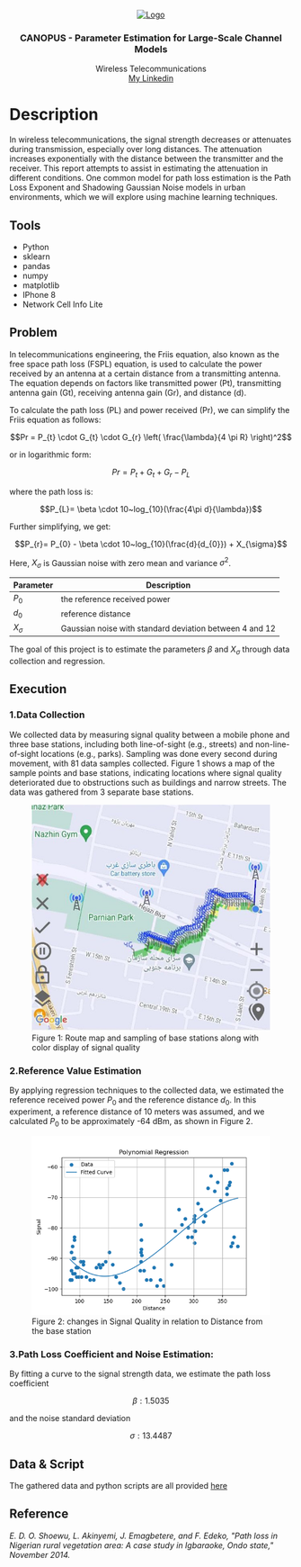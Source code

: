 <!-- PROJECT LOGO -->
<br />
<div align="center">
  <a href="">
    <img src="https://www.trance-cat.com/electrical-circuit-calculators/friis-transmission-equation.jpg" alt="Logo" width="160" height="160">
  </a>

  <h3 align="center">CANOPUS - Parameter Estimation for Large-Scale Channel Models</h3>

  <p align="center">
    Wireless Telecommunications
    <br />
    <a href="linkedin.com/in/ali-fathi-vafegh-84bb0a274/">My Linkedin</a>
  </p>
</div>
 
# Description

In wireless telecommunications, the signal strength decreases or attenuates during transmission, especially over long distances. The attenuation increases exponentially with the distance between the transmitter and the receiver. This report attempts to assist in estimating the attenuation in different conditions. One common model for path loss estimation is the Path Loss Exponent and Shadowing Gaussian Noise models in urban environments, which we will explore using machine learning techniques.

## Tools

- Python
- sklearn
- pandas
- numpy
- matplotlib
- IPhone 8
- Network Cell Info Lite

## Problem

In telecommunications engineering, the Friis equation, also known as the free space path loss (FSPL) equation, is used to calculate the power received by an antenna at a certain distance from a transmitting antenna. The equation depends on factors like transmitted power (Pt), transmitting antenna gain (Gt), receiving antenna gain (Gr), and distance (d).

To calculate the path loss (PL) and power received (Pr), we can simplify the Friis equation as follows:

$$Pr = P_{t} \cdot G_{t} \cdot G_{r} \left( \frac{\lambda}{4 \pi R} \right)^2$$

or in logarithmic form:

$$Pr = P_{t} + G_{t} + G_{r} - P_{L}$$

where the path loss is:

$$P_{L}= \beta \cdot 10~log_{10}(\frac{4\pi d}{\lambda})$$

Further simplifying, we get:

$$P_{r}= P_{0} - \beta \cdot 10~log_{10}(\frac{d}{d_{0}}) + X_{\sigma}$$

Here, $X_{\sigma}$ is Gaussian noise with zero mean and variance $\sigma^2$.

| Parameter    | Description                                             |
| ------------ | ------------------------------------------------------- |
| $P_{0}$      | the reference received power                            |
| $d_{0}$      | reference distance                                      |
| $X_{\sigma}$ | Gaussian noise with standard deviation between 4 and 12 |

The goal of this project is to estimate the parameters
$\beta$ and $X_{\sigma}$ through data collection and regression.

## Execution

### 1.Data Collection

We collected data by measuring signal quality between a mobile phone and three base stations, including both line-of-sight (e.g., streets) and non-line-of-sight locations (e.g., parks). Sampling was done every second during movement, with 81 data samples collected. Figure 1 shows a map of the sample points and base stations, indicating locations where signal quality deteriorated due to obstructions such as buildings and narrow streets. The data was gathered from 3 separate base stations.

<figure>
  <img src="https://github.com/ShamsAli-fathi/Canopus/blob/main/src/1.jpg" alt="Fig1">
  <figcaption>Figure 1: Route map and sampling of base stations along with color display of signal quality</figcaption>
</figure>

### 2.Reference Value Estimation

By applying regression techniques to the collected data, we estimated the reference received power
$P_{0}$​
and the reference distance
$d_{0}$.
In this experiment, a reference distance of 10 meters was assumed, and we calculated
$P_{0}$​
to be approximately -64 dBm, as shown in Figure 2.

<figure>
  <img src="https://github.com/ShamsAli-fathi/Canopus/blob/main/src/plot.png" alt="Fig2">
  <figcaption>Figure 2: changes in Signal Quality in relation to Distance from the base station </figcaption>
</figure>

### 3.Path Loss Coefficient and Noise Estimation:

By fitting a curve to the signal strength data, we estimate the path loss coefficient

$$\beta : 1.5035$$

and the noise standard deviation

$$\sigma : 13.4487$$

## Data & Script

The gathered data and python scripts are all provided [here](https://github.com/ShamsAli-fathi/Canopus/tree/main/src)

## Reference

_E. D. O. Shoewu, L. Akinyemi, J. Emagbetere, and F. Edeko, "Path loss in Nigerian rural vegetation area: A case study in Igbaraoke, Ondo state," November 2014._
